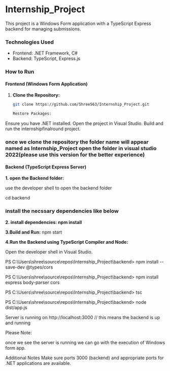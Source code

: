 # Internship_Project


This project is a Windows Form application with a TypeScript Express backend for managing submissions.

### Technologies Used

- Frontend: .NET Framework, C#
- Backend: TypeScript, Express.js

### How to Run

#### Frontend (Windows Form Application)

1. **Clone the Repository:**
   ```bash
   git clone https://github.com/Shree563/Internship_Project.git

   Restore Packages:
Ensure you have .NET installed.
Open the project in Visual Studio.
Build and run the internshipfinalround project.

### once we clone the repository the folder name will appear named as Internship_Project open the folder in visual studio 2022(please use this version for the better experience)

#### Backend (TypeScript Express Server)
**1. open the Backend folder:**

use the developer shell to open the backend folder

cd backend

### install the necssary dependencies like below

**2. install dependencies: npm install**

**3.Build and Run:** npm start

**4.Run the Backend using TypeScript Compiler and Node:**

Open the developer shell in Visual Studio.

PS C:\Users\shree\source\repos\Internship_Project\backend> npm install --save-dev @types/cors

PS C:\Users\shree\source\repos\Internship_Project\backend> npm install express body-parser cors

PS C:\Users\shree\source\repos\Internship_Project\backend> tsc

PS C:\Users\shree\source\repos\Internship_Project\backend> node dist/app.js

Server is running on http://localhost:3000    // this means the backend is up and running


Please Note:

once we see the server is running we can go with the execution of Windows form app.


Additional Notes
Make sure ports 3000 (backend) and appropriate ports for .NET applications are available.
